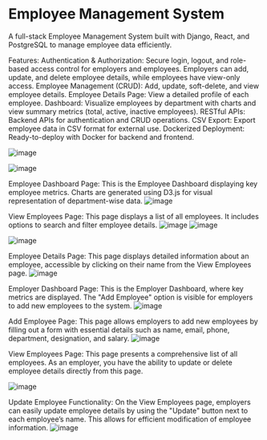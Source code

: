 # Employee Management System
A full-stack Employee Management System built with Django, React, and PostgreSQL to manage employee data efficiently.

Features:
Authentication & Authorization: Secure login, logout, and role-based access control for employers and employees. Employers can add, update, and delete employee details, while employees have view-only access.
Employee Management (CRUD): Add, update, soft-delete, and view employee details.
Employee Details Page: View a detailed profile of each employee.
Dashboard: Visualize employees by department with charts and view summary metrics (total, active, inactive employees).
RESTful APIs: Backend APIs for authentication and CRUD operations.
CSV Export: Export employee data in CSV format for external use.
Dockerized Deployment: Ready-to-deploy with Docker for backend and frontend.

![image](https://github.com/user-attachments/assets/8979024f-b371-43ee-97bc-53264f33778b)

![image](https://github.com/user-attachments/assets/1aa52f7a-533d-432d-9570-54cdf6cad41a)

Employee Dashboard Page:
This is the Employee Dashboard displaying key employee metrics. Charts are generated using D3.js for visual representation of department-wise data.
![image](https://github.com/user-attachments/assets/2351f497-9b66-4029-9fc2-68874fb881c2)

View Employees Page:
This page displays a list of all employees. It includes options to search and filter employee details.
![image](https://github.com/user-attachments/assets/571e9cb7-31d6-4780-abe6-2ced71bca9cd)
![image](https://github.com/user-attachments/assets/13c336d8-96ca-43db-9b3f-037d7852d301)

![image](https://github.com/user-attachments/assets/346fb6a4-b958-485e-beaa-c2087c864200)

Employee Details Page:
This page displays detailed information about an employee, accessible by clicking on their name from the View Employees page.
![image](https://github.com/user-attachments/assets/85921dd3-f984-450c-b202-019f21100dcc)

Employer Dashboard Page:
This is the Employer Dashboard, where key metrics are displayed. The "Add Employee" option is visible for employers to add new employees to the system.
![image](https://github.com/user-attachments/assets/471247aa-ff7d-4152-8b5f-9daf7a4764af)

Add Employee Page:
This page allows employers to add new employees by filling out a form with essential details such as name, email, phone, department, designation, and salary.
![image](https://github.com/user-attachments/assets/072a51ca-91c7-4856-ba1f-7ff51ac1a730)

View Employees Page:
This page presents a comprehensive list of all employees. As an employer, you have the ability to update or delete employee details directly from this page.

![image](https://github.com/user-attachments/assets/2315da13-068d-4190-9901-891e7d21c798)


Update Employee Functionality:
On the View Employees page, employers can easily update employee details by using the "Update" button next to each employee’s name. This allows for efficient modification of employee information.
![image](https://github.com/user-attachments/assets/50a11c0a-de5d-4812-a894-bd2edeaa95ae)






